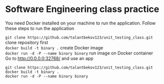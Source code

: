 # Software Engineering class practice 
You need Docker installed on your machine to run the application.
Follow these steps to run the application

`git clone https://github.com/talantbekov123/unit_testing_class.git` clone repository first<br>
`docker build -t binary .` create Docker image<br>
`docker run -d -P --name binary binary` run image on Docker container<br>
Go to http://0.0.0.0:32768/ and use an app

```
git clone https://github.com/talantbekov123/unit_testing_class.git
docker build -t binary .
docker run -d -P --name binary binary
```
